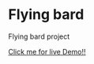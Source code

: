 <h1>Flying bard</h1>
<p>Flying bard project</p>
<a href=" https://prity25-coder.github.io/Flying-bard-/"> Click me for live Demo!!</a>
